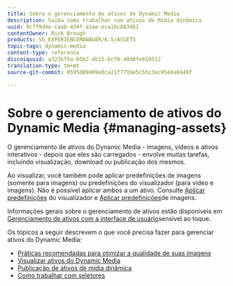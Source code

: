 ```yaml
---
title: Sobre o gerenciamento de ativos do Dynamic Media
description: Saiba como trabalhar com ativos de Mídia dinâmica
uuid: 9c7f9d4e-caab-434f-a1ae-eca16c883461
contentOwner: Rick Brough
products: SG_EXPERIENCEMANAGER/6.5/ASSETS
topic-tags: dynamic-media
content-type: reference
discoiquuid: a323bf5a-b5b2-4b15-bcf8-48d0fe819512
translation-type: tm+mt
source-git-commit: 0595d89409e0ca21f771be5c55c3ec9548a8449f

---
```



# Sobre o gerenciamento de ativos do Dynamic Media {#managing-assets}

O gerenciamento de ativos do Dynamic Media - imagens, vídeos e ativos interativos - depois que eles são carregados - envolve muitas tarefas, incluindo visualização, download ou publicação dos mesmos.

Ao visualizar, você também pode aplicar predefinições de imagens (somente para imagens) ou predefinições do visualizador (para vídeo e imagens). Não é possível aplicar ambos a um ativo. Consulte [Aplicar predefinições](viewer-presets.md) do visualizador e [Aplicar predefinições](image-presets.md)de imagens.

Informações gerais sobre o gerenciamento de ativos estão disponíveis em [Gerenciamento de ativos com a interface de usuário](managing-assets-touch-ui.md)sensível ao toque.

Os tópicos a seguir descrevem o que você precisa fazer para gerenciar ativos do Dynamic Media:

* [Práticas recomendadas para otimizar a qualidade de suas imagens](best-practices-for-optimizing-the-quality-of-your-images.md)
* [Visualizar ativos do Dynamic Media](previewing-assets.md)
* [Publicação de ativos de mídia dinâmica](publishing-dynamicmedia-assets.md)
* [Como trabalhar com seletores](working-with-selectors.md)

